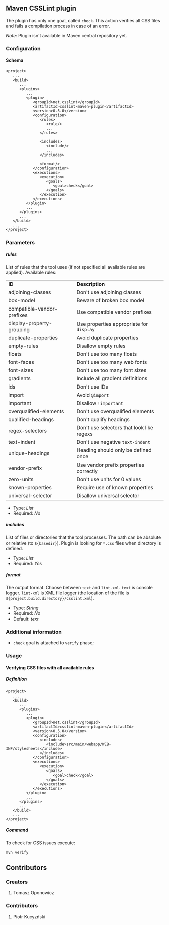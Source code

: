 ## Maven CSSLint plugin

The plugin has only one goal, called `check`. This action verifies all CSS files and fails a compilation process in case of an error.

_Note:_ Plugin isn't available in Maven central repository yet.

### Configuration

#### Schema

    <project>
       ...
       <build>
          ...
          <plugins>
             ...
             <plugin>
                <groupId>net.csslint</groupId>
                <artifactId>csslint-maven-plugin</artifactId>
                <version>0.5.0</version>
                <configuration>
                   <rules>
                      <rule/>
                      ...
                   </rules>

                   <includes>
                      <include/>
                      ...
                   </includes>

                   <format/>
                </configuration>
                <executions>
                   <execution>
                      <goals>
                         <goal>check</goal>
                      </goals>
                   </execution>
                </executions>
             </plugin>
             ...
          </plugins>
          ...
       </build>
       ...
    </project>

### Parameters

##### rules

List of rules that the tool uses (if not specified all available rules are applied). Available rules:

<table>
<tr><td><strong>ID</strong></td><td><strong>Description</strong></td></tr>
<tr><td>adjoining-classes</td><td>Don't use adjoining classes</td></tr>
<tr><td>box-model</td><td>Beware of broken box model</td></tr>
<tr><td>compatible-vendor-prefixes</td><td>Use compatible vendor prefixes</td></tr>
<tr><td>display-property-grouping</td><td>Use properties appropriate for <code>display</code></td></tr>
<tr><td>duplicate-properties</td><td>Avoid duplicate properties</td></tr>
<tr><td>empty-rules</td><td>Disallow empty rules</td></tr>
<tr><td>floats</td><td>Don't use too many floats</td></tr>
<tr><td>font-faces</td><td>Don't use too many web fonts</td></tr>
<tr><td>font-sizes</td><td>Don't use too many font sizes</td></tr>
<tr><td>gradients</td><td>Include all gradient definitions</td></tr>
<tr><td>ids</td><td>Don't use IDs</td></tr>
<tr><td>import</td><td>Avoid <code>@import</code></td></tr>
<tr><td>important</td><td>Disallow <code>!important</code></td></tr>
<tr><td>overqualified-elements</td><td>Don't use overqualified elements</td></tr>
<tr><td>qualified-headings</td><td>Don't qualify headings</td></tr>
<tr><td>regex-selectors</td><td>Don't use selectors that look like regexs</td></tr>
<tr><td>text-indent</td><td>Don't use negative <code>text-indent</code></td></tr>
<tr><td>unique-headings</td><td>Heading should only be defined once</td></tr>
<tr><td>vendor-prefix</td><td>Use vendor prefix properties correctly</td></tr>
<tr><td>zero-units</td><td>Don't use units for 0 values</td></tr>
<tr><td>known-properties</td><td>Require use of known properties</td></tr>
<tr><td>universal-selector</td><td>Disallow universal selector</td></tr>
</table>

* Type: _List_
* Required: _No_

##### includes

List of files or directories that the tool processes. The path can be absolute or relative (to `${basedir}`). Plugin is looking for `*.css` files when directory is defined.

* Type: _List_
* Required: _Yes_

##### format

The output format. Choose between `text` and `lint-xml`. `text` is console logger. `lint-xml` is XML file logger (the location of the file is `${project.build.directory}/csslint.xml`).

* Type: _String_
* Required: _No_
* Default: _text_

### Additional information

* `check` goal is attached to `verify` phase;

### Usage

#### Verifying CSS files with all available rules

<p/>

##### Definition

    <project>
       ...
       <build>
          ...
          <plugins>
             ...
             <plugin>
                <groupId>net.csslint</groupId>
                <artifactId>csslint-maven-plugin</artifactId>
                <version>0.5.0</version>
                <configuration>
                   <includes>
                      <include>src/main/webapp/WEB-INF/stylesheets</include>
                   </includes>
                </configuration>
                <executions>
                   <execution>
                      <goals>
                         <goal>check</goal>
                      </goals>
                   </execution>
                </executions>
             </plugin>
             ...
          </plugins>
          ...
       </build>
       ...
    </project>

##### Command

To check for CSS issues execute:

    mvn verify

## Contributors

### Creators

1. Tomasz Oponowicz

### Contributors

1. Piotr Kucyzński
